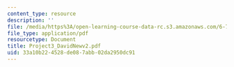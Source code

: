 ```yaml
---
content_type: resource
description: ''
file: /media/https%3A/open-learning-course-data-rc.s3.amazonaws.com/6-772-compound-semiconductor-devices-spring-2003/33a10b224528de087abb02da2950dc91_Project3_DavidNewv2.pdf
file_type: application/pdf
resourcetype: Document
title: Project3_DavidNewv2.pdf
uid: 33a10b22-4528-de08-7abb-02da2950dc91
---
```

